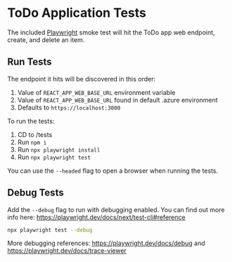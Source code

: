 # ToDo Application Tests

The included [Playwright](https://playwright.dev/) smoke test will hit the ToDo app web endpoint, create, and delete an item.

## Run Tests

The endpoint it hits will be discovered in this order:

1. Value of `REACT_APP_WEB_BASE_URL` environment variable
1. Value of `REACT_APP_WEB_BASE_URL` found in default .azure environment
1. Defaults to `https://localhost:3000`

To run the tests:

1. CD to /tests
1. Run `npm i`
1. Run `npx playwright install`
1. Run `npx playwright test`

You can use the `--headed` flag to open a browser when running the tests.

## Debug Tests

Add the `--debug` flag to run with debugging enabled. You can find out more info here: https://playwright.dev/docs/next/test-cli#reference

```bash
npx playwright test --debug
```

More debugging references: https://playwright.dev/docs/debug and https://playwright.dev/docs/trace-viewer